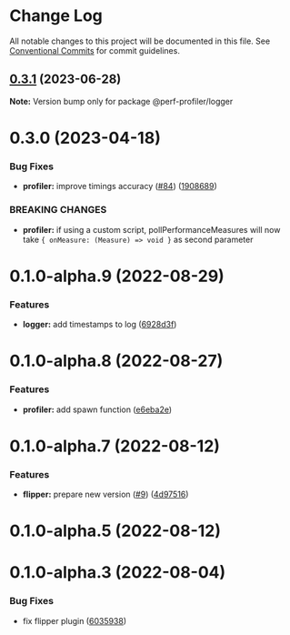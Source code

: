 # Change Log

All notable changes to this project will be documented in this file.
See [Conventional Commits](https://conventionalcommits.org) for commit guidelines.

## [0.3.1](https://github.com/bamlab/android-performance-profiler/compare/@perf-profiler/logger@0.3.0...@perf-profiler/logger@0.3.1) (2023-06-28)

**Note:** Version bump only for package @perf-profiler/logger

# 0.3.0 (2023-04-18)

### Bug Fixes

- **profiler:** improve timings accuracy ([#84](https://github.com/bamlab/android-performance-profiler/issues/84)) ([1908689](https://github.com/bamlab/android-performance-profiler/commit/19086891b618382dd290431e63cf72059a729133))

### BREAKING CHANGES

- **profiler:** if using a custom script, pollPerformanceMeasures will now take `{ onMeasure: (Measure) => void }` as second parameter

# 0.1.0-alpha.9 (2022-08-29)

### Features

- **logger:** add timestamps to log ([6928d3f](https://github.com/bamlab/android-performance-profiler/commit/6928d3fe5ec82544ab2e121b0f1ec2b70e2fcb94))

# 0.1.0-alpha.8 (2022-08-27)

### Features

- **profiler:** add spawn function ([e6eba2e](https://github.com/bamlab/android-performance-profiler/commit/e6eba2e88d9621fd096fc3f3b56614b46b9ca781))

# 0.1.0-alpha.7 (2022-08-12)

### Features

- **flipper:** prepare new version ([#9](https://github.com/bamlab/android-performance-profiler/issues/9)) ([4d97516](https://github.com/bamlab/android-performance-profiler/commit/4d97516f9a0b8f1715c0b22c1bdab70fb32cc527))

# 0.1.0-alpha.5 (2022-08-12)

# 0.1.0-alpha.3 (2022-08-04)

### Bug Fixes

- fix flipper plugin ([6035938](https://github.com/bamlab/android-performance-profiler/commit/6035938f8f0bcad14a32498babbf6a0ffacea607))
